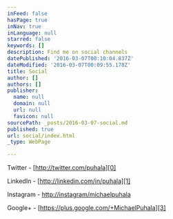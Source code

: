 ```yaml
---
inFeed: false
hasPage: true
inNav: true
inLanguage: null
starred: false
keywords: []
description: Find me on social channels
datePublished: '2016-03-07T00:10:04.837Z'
dateModified: '2016-03-07T00:09:55.178Z'
title: Social
author: []
authors: []
publisher:
  name: null
  domain: null
  url: null
  favicon: null
sourcePath: _posts/2016-03-07-social.md
published: true
url: social/index.html
_type: WebPage

---
```

Twitter - [http://twitter.com/puhala][0]

LinkedIn - [http://linkedin.com/in/puhala][1]

Instagram - [http://instagram/michaelpuhala][2]

Google+ - [https://plus.google.com/+MichaelPuhala][3]

[0]: http://twitter.com/puhala
[1]: http://linkedin.com/in/puhala
[2]: http://instagram/michaelpuhala
[3]: https://plus.google.com/+MichaelPuhala